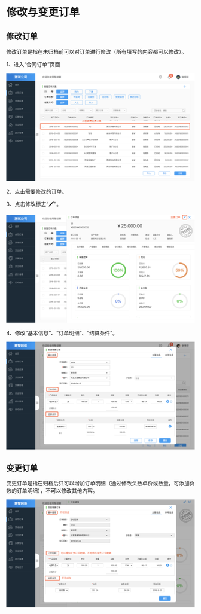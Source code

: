 # 修改与变更订单

## 修改订单

修改订单是指在未归档前可以对订单进行修改（所有填写的内容都可以修改）。

1、进入“合同订单”页面

![点击修改订单](/img/ding_dan.png)

2、点击需要修改的订单。

3、点击修改标志“🖍”。

![](/img/bian_geng_2.png)

4、修改“基本信息”、“订单明细”、“结算条件”。

![](/assets/修改订单.png)

## 变更订单

变更订单是指在归档后只可以增加订单明细（通过修改负数单价或数量，可添加负数的订单明细），不可以修改其他内容。

![](/assets/变更订单.png)
